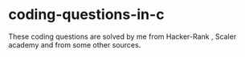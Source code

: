# coding-questions-in-c
These coding questions are solved by me from Hacker-Rank , Scaler academy  and from some other sources. 
